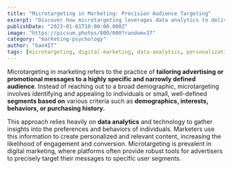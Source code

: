 ```yaml
---
title: "Microtargeting in Marketing: Precision Audience Targeting"
excerpt: "Discover how microtargeting leverages data analytics to deliver highly personalized marketing messages to specific audience segments."
publishDate: "2023-01-01T10:00:00.000Z"
image: "https://picsum.photos/800/600?random=37"
category: "marketing-psychology"
author: "Gae4IT"
tags: [microtargeting, digital-marketing, data-analytics, personalization]
---
```


Microtargeting in marketing refers to the practice of **tailoring advertising or promotional messages to a highly specific and narrowly defined audience**. Instead of reaching out to a broad demographic, microtargeting involves identifying and appealing to individuals or small, well-defined **segments based on** various criteria such as **demographics, interests, behaviors, or purchasing history.**

This approach relies heavily on **data analytics** and technology to gather insights into the preferences and behaviors of individuals. Marketers use this information to create personalized and relevant content, increasing the likelihood of engagement and conversion. Microtargeting is prevalent in digital marketing, where platforms often provide robust tools for advertisers to precisely target their messages to specific user segments.